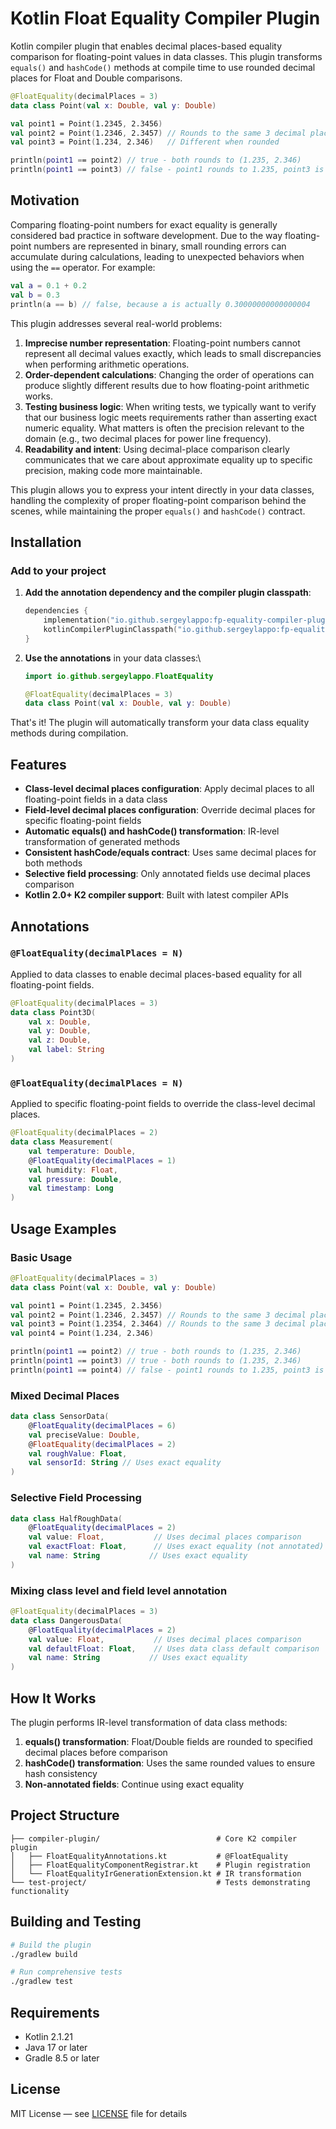 # Kotlin Float Equality Compiler Plugin

Kotlin compiler plugin that enables decimal places-based equality comparison for floating-point values in data classes.
This plugin transforms `equals()` and `hashCode()` methods at compile time to use rounded decimal places for Float and
Double comparisons.

```kotlin
@FloatEquality(decimalPlaces = 3)
data class Point(val x: Double, val y: Double)

val point1 = Point(1.2345, 2.3456)
val point2 = Point(1.2346, 2.3457) // Rounds to the same 3 decimal places
val point3 = Point(1.234, 2.346)   // Different when rounded

println(point1 == point2) // true - both rounds to (1.235, 2.346)
println(point1 == point3) // false - point1 rounds to 1.235, point3 is exactly 1.234
```

## Motivation

Comparing floating-point numbers for exact equality is generally considered bad practice in software development. Due to
the way floating-point numbers are represented in binary, small rounding errors can accumulate during calculations,
leading to unexpected behaviors when using the `==` operator.
For example:

```kotlin
val a = 0.1 + 0.2
val b = 0.3
println(a == b) // false, because a is actually 0.30000000000000004
```

This plugin addresses several real-world problems:

1. **Imprecise number representation**: Floating-point numbers cannot represent all decimal values exactly, which leads
   to small discrepancies when performing arithmetic operations.
2. **Order-dependent calculations**: Changing the order of operations can produce slightly different results due to how
   floating-point arithmetic works.
3. **Testing business logic**: When writing tests, we typically want to verify that our business logic meets
   requirements rather than asserting exact numeric equality. What matters is often the precision relevant to the
   domain (e.g., two decimal places for power line frequency).
4. **Readability and intent**: Using decimal-place comparison clearly communicates that we care about approximate
   equality up to specific precision, making code more maintainable.

This plugin allows you to express your intent directly in your data classes, handling the complexity of proper
floating-point comparison behind the scenes, while maintaining the proper `equals()` and `hashCode()` contract.

## Installation

### Add to your project

1. **Add the annotation dependency and the compiler plugin classpath**:
    ```kotlin
    dependencies {
        implementation("io.github.sergeylappo:fp-equality-compiler-plugin:0.0.1")
        kotlinCompilerPluginClasspath("io.github.sergeylappo:fp-equality-compiler-plugin:0.0.1")
    }
    ```
2. **Use the annotations** in your data classes:\\

    ```kotlin
    import io.github.sergeylappo.FloatEquality
    
    @FloatEquality(decimalPlaces = 3)
    data class Point(val x: Double, val y: Double)
    ```

That's it! The plugin will automatically transform your data class equality methods during compilation.

## Features

- **Class-level decimal places configuration**: Apply decimal places to all floating-point fields in a data class
- **Field-level decimal places configuration**: Override decimal places for specific floating-point fields
- **Automatic equals() and hashCode() transformation**: IR-level transformation of generated methods
- **Consistent hashCode/equals contract**: Uses same decimal places for both methods
- **Selective field processing**: Only annotated fields use decimal places comparison
- **Kotlin 2.0+ K2 compiler support**: Built with latest compiler APIs

## Annotations

### `@FloatEquality(decimalPlaces = N)`

Applied to data classes to enable decimal places-based equality for all floating-point fields.

```kotlin
@FloatEquality(decimalPlaces = 3)
data class Point3D(
    val x: Double,
    val y: Double,
    val z: Double,
    val label: String
)
```

### `@FloatEquality(decimalPlaces = N)`

Applied to specific floating-point fields to override the class-level decimal places.

```kotlin
@FloatEquality(decimalPlaces = 2)
data class Measurement(
    val temperature: Double,
    @FloatEquality(decimalPlaces = 1)
    val humidity: Float,
    val pressure: Double,
    val timestamp: Long
)
```

## Usage Examples

### Basic Usage

```kotlin
@FloatEquality(decimalPlaces = 3)
data class Point(val x: Double, val y: Double)

val point1 = Point(1.2345, 2.3456)
val point2 = Point(1.2346, 2.3457) // Rounds to the same 3 decimal places
val point3 = Point(1.2354, 2.3464) // Rounds to the same 3 decimal places
val point4 = Point(1.234, 2.346)

println(point1 == point2) // true - both rounds to (1.235, 2.346)
println(point1 == point3) // true - both rounds to (1.235, 2.346)
println(point1 == point4) // false - point1 rounds to 1.235, point3 is exactly 1.235
```

### Mixed Decimal Places

```kotlin
data class SensorData(
    @FloatEquality(decimalPlaces = 6)
    val preciseValue: Double,
    @FloatEquality(decimalPlaces = 2)
    val roughValue: Float,
    val sensorId: String // Uses exact equality
)
```

### Selective Field Processing

```kotlin
data class HalfRoughData(
    @FloatEquality(decimalPlaces = 2)
    val value: Float,           // Uses decimal places comparison
    val exactFloat: Float,      // Uses exact equality (not annotated)
    val name: String           // Uses exact equality
)
```

### Mixing class level and field level annotation

```kotlin
@FloatEquality(decimalPlaces = 3)
data class DangerousData(
    @FloatEquality(decimalPlaces = 2)
    val value: Float,           // Uses decimal places comparison
    val defaultFloat: Float,    // Uses data class default comparison
    val name: String           // Uses exact equality
)
```

## How It Works

The plugin performs IR-level transformation of data class methods:

1. **equals() transformation**: Float/Double fields are rounded to specified decimal places before comparison
2. **hashCode() transformation**: Uses the same rounded values to ensure hash consistency
3. **Non-annotated fields**: Continue using exact equality

## Project Structure

```
├── compiler-plugin/                          # Core K2 compiler plugin
│   ├── FloatEqualityAnnotations.kt           # @FloatEquality
│   ├── FloatEqualityComponentRegistrar.kt    # Plugin registration
│   └── FloatEqualityIrGenerationExtension.kt # IR transformation
└── test-project/                             # Tests demonstrating functionality
```

## Building and Testing

```bash
# Build the plugin
./gradlew build

# Run comprehensive tests
./gradlew test
```

## Requirements

- Kotlin 2.1.21
- Java 17 or later
- Gradle 8.5 or later

## License

MIT License — see [LICENSE](LICENSE) file for details 